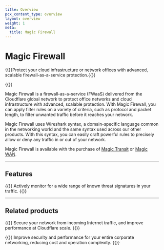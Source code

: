 ```yaml
---
title: Overview
pcx_content_type: overview
layout: overview
weight: 1
meta:
  title: Magic Firewall
---
```


# Magic Firewall

{{<description>}}Protect your cloud infrastructure or network offices with advanced, scalable firewall-as-a-service protection.{{</description>}}

{{<plan type="enterprise">}}

Magic Firewall is a firewall-as-a-service (FWaaS) delivered from the Cloudflare global network to protect office networks and cloud infrastructure with advanced, scalable protection. With Magic Firewall, you can apply filter rules on a variety of criteria, such as protocol and packet length, to filter unwanted traffic before it reaches your network.

Magic Firewall uses Wireshark syntax, a domain-specific language common in the networking world and the same syntax used across our other products. With this syntax, you can easily craft powerful rules to precisely allow or deny any traffic in or out of your network.

Magic Firewall is available with the purchase of [Magic Transit](/magic-transit/) or [Magic WAN](/magic-wan/).

---
 
## Features
 
{{<feature header="Intrusion Detection System (IDS)" href="/magic-firewall/how-to/enable-ids/">}}
Actively monitor for a wide range of known threat signatures in your traffic.
{{</feature>}}
 
---

## Related products
 
{{<related header="Cloudflare Magic Transit" href="/magic-transit/" product="cloudflare-one">}}
Secure your network from incoming Internet traffic, and improve performance at Cloudflare scale.
{{</related>}}

{{<related header="Cloudflare Magic WAN" href="/magic-wan/" product="cloudflare-one">}}
Improve security and performance for your entire corporate networking, reducing cost and operation complexity.
{{</related>}}
